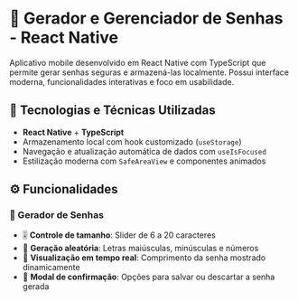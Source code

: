# 🔐 Gerador e Gerenciador de Senhas - React Native

Aplicativo mobile desenvolvido em React Native com TypeScript que permite gerar senhas seguras e armazená-las localmente. Possui interface moderna, funcionalidades interativas e foco em usabilidade.

## 🚀 Tecnologias e Técnicas Utilizadas

- **React Native** + **TypeScript**
- Armazenamento local com hook customizado (`useStorage`)
- Navegação e atualização automática de dados com `useIsFocused`
- Estilização moderna com `SafeAreaView` e componentes animados

## ⚙️ Funcionalidades

### 🔧 Gerador de Senhas

- 🎚️ **Controle de tamanho**: Slider de 6 a 20 caracteres
- 🔐 **Geração aleatória**: Letras maiúsculas, minúsculas e números
- 👀 **Visualização em tempo real**: Comprimento da senha mostrado dinamicamente
- 💾 **Modal de confirmação**: Opções para salvar ou descartar a senha gerada
